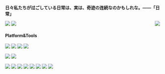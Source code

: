 **日々私たちが过ごしている日常は、実は、奇迹の连続なのかもしれな。——「日常」**
<p>
  <img src="https://count.getloli.com/get/@sirstrone?theme=moebooru-h">
  <img src="https://weather-icon.journeyad.repl.co/@shanghai?v=1" align="right">  
  <img src="https://github-readme-stats.vercel.app/api?username=sirstrone&show_icons=true&icon_color=0366d6&bg_color=ffffff&hide_title=true&hide=contribs&include_all_commits=true">
</p>

#### Platform&Tools
[![](https://img.shields.io/badge/OS-Arch%20Linux-33aadd?style=flat-square&logo=arch-linux&logoColor=ffffff)](https://www.archlinux.org/)
[![](https://img.shields.io/badge/macOS-Hackintosh-292e33?style=flat-square&logo=apple&logoColor=ffffff)](https://www.tonymacx86.com/)
[![](https://img.shields.io/badge/Windows-10-2376bc?style=flat-square&logo=windows&logoColor=ffffff)](https://www.microsoft.com/windows/get-windows-10)
[![](https://img.shields.io/badge/IDE-Visual%20Studio%20Code-blue?style=flat-square&logo=visual-studio-code&logoColor=ffffff)](https://code.visualstudio.com/)

[![](https://img.shields.io/badge/OnePlus-9Pro-f5010c?style=flat-square&logo=oneplus&logoColor=ffffff)](https://www.oneplus.com/)
[![](https://img.shields.io/badge/Dell-XPS-0078D6?style=flat-square&logo=Dell&logoColor=white)](https://www.delll.com/)


[![](https://img.shields.io/badge/-Android-3DDC84?style=flat-square&logo=Android&logoColor=white)](https://developer.android.com/)
[![](https://img.shields.io/badge/-Python-8FB4EC?style=flat-square&logo=python&logoColor=white)](https://www.python.org/)
[![](https://img.shields.io/badge/-CSS3-1572B6?style=flat-square&logo=css3&logoColor=white)](https://www.w3.org/Style/CSS/)
[![](https://img.shields.io/badge/-HTML5-E34F26?style=flat-square&logo=html5&logoColor=white)](https://html.spec.whatwg.org/)
[![](https://img.shields.io/badge/-Git-f05032?style=flat-square&logo=git&logoColor=white)](https://git-scm.com/)
[![](https://img.shields.io/badge/-Linux-fcc624?style=flat-square&logo=linux&logoColor=white)](https://www.linuxfoundation.org/)
[![](https://img.shields.io/badge/-JavaScript-f7e018?style=flat-square&logo=javascript&logoColor=white)](https://www.ecma-international.org/)
[![](https://img.shields.io/badge/-Nginx-269539?style=flat-square&logo=nginx&logoColor=ffffff)](https://nginx.org/)



